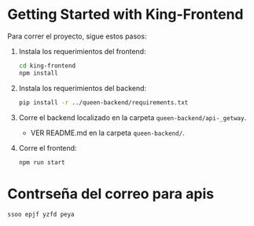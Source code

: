 # Getting Started with King-Frontend
Para correr el proyecto, sigue estos pasos:

1. Instala los requerimientos del frontend:
    ```sh
   cd king-frontend
    npm install
    ```
2. Instala los requerimientos del backend:
    ```sh
    pip install -r ../queen-backend/requirements.txt
    ```

3. Corre el backend localizado en la carpeta ```queen-backend/api-_getway```.
   - VER README.md en la carpeta ```queen-backend/```.
4. Corre el frontend:
    ```sh
    npm run start
    ```
# Contrseña del correo para apis 
    ssoo epjf yzfd peya

